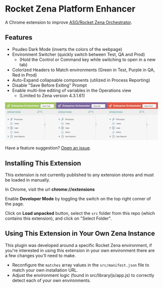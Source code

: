 # Rocket Zena Platform Enhancer
A Chrome extension to improve [ASG/Rocket Zena Orchestrator](https://www.rocketsoftware.com/products/rocket-workload-automation-and-orchestration/rocket-zena).
## Features
- Psudeo Dark Mode (inverts the colors of the webpage)
- Environment Switcher (quickly switch between Test, QA and Prod)
  * (Hold the Control or Command key while switching to open in a new tab)
- Colorized Headers to Match environments (Green in Test, Purple in QA, Red in Prod)
- Auto-Expand collapsable components (utilized in Process Reporting)
- Disable "Save Before Exiting" Prompt
- Enable multi-line editing of variables in the Operations view
  * (Limited to Zena version 4.3.1.61)

![Zena Environment Selectors](screenshots/environmental-headers.png)

Have a feature suggestion? [Open an issue](https://github.com/matt-flaig/Rocket-Zena-Enhancer/issues/new).

## Installing This Extension
This extension is not currently published to any extension stores and must be loaded in manually.

In Chrome, visit the url **chrome://extensions**

Enable **Developer Mode** by toggling the switch on the top right corner of the page.

Click on **Load unpacked** button, select the `src` folder from this repo (which contains this extension), and click on "Select Folder".

## Using This Extension in Your Own Zena Instance
This plugin was developed around a specific Rocket Zena environment, if you're interested in using this extension in your own environment there are a few changes you'll need to make.

- Reconfigure the `matches` array values in the `src/manifest.json` file to match your own installation URL.
- Adjust the environment logic (found in src/library/js/app.js) to correctly detect each of your own environments.
